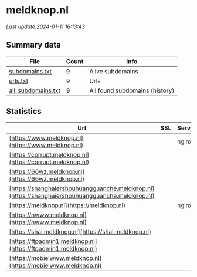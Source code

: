 # meldknop.nl
*Last update:2024-01-11 16:13:43*
## Summary data
| File       | Count | Info |
|------------|-------|------|
|[subdomains.txt](/data/meldknop/subdomains.txt)|9|Alive subdomains|
|[urls.txt](/data/meldknop/urls.txt)|9|Urls|
|[all_subdomains.txt](/data/meldknop/all_subdomains.txt)|9|All found subdomains (history)|
## Statistics
| Url | SSL | Server | Cookie | HSTS | CSP | XFO | XXP | RP | Tech |
|------------|-------|------|------|------|------|------|------|------|------|
|[https://www.meldknop.nl](https://www.meldknop.nl)| |nginx| |:white_check_mark: | | |:white_check_mark: |:white_check_mark: |:white_check_mark: |HSTS MySQL Nginx PHP...|
|[https://corrupt.meldknop.nl](https://corrupt.meldknop.nl)| | | | | | | |:white_check_mark: |Nginx|
|[https://66wz.meldknop.nl](https://66wz.meldknop.nl)| | | | | | | |:white_check_mark: |Nginx|
|[https://shanghaiershouhuangguanche.meldknop.nl](https://shanghaiershouhuangguanche.meldknop.nl)| | | | | | | |:white_check_mark: |Nginx|
|[https://meldknop.nl](https://meldknop.nl)| |nginx| |:white_check_mark: | | |:white_check_mark: |:white_check_mark: |:white_check_mark: |HSTS Nginx|
|[https://nwww.meldknop.nl](https://nwww.meldknop.nl)| | | | | | | |:white_check_mark: |Nginx|
|[https://shai.meldknop.nl](https://shai.meldknop.nl)| | | | | | | |:white_check_mark: |Nginx|
|[https://ftpadmin1.meldknop.nl](https://ftpadmin1.meldknop.nl)| | | | | | | |:white_check_mark: |Nginx|
|[https://mobielwww.meldknop.nl](https://mobielwww.meldknop.nl)| | | | | | | |:white_check_mark: |Nginx|